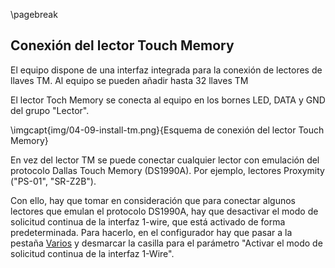 \pagebreak


## Conexión del lector Touch Memory

El equipo dispone de una interfaz integrada para la conexión de lectores de llaves TM. Al equipo se pueden añadir hasta 32 llaves TM

El lector Toch Memory se conecta al equipo en los bornes LED, DATA y GND del grupo "Lector".

\imgcapt{img/04-09-install-tm.png}{Esquema de conexión del lector Touch Memory}

En vez del lector TM se puede conectar cualquier lector con emulación del protocolo Dallas Touch Memory (DS1990A). Por ejemplo, lectores Proxymity ("PS-01", "SR-Z2B").

Con ello, hay que tomar en consideración que para conectar algunos lectores que emulan el protocolo DS1990A, hay que desactivar el modo de solicitud continua de la interfaz 1-wire, que está activado de forma predeterminada. Para hacerlo, en el configurador hay que pasar a la pestaña [Varios](#control-indication) y desmarcar la casilla para el parámetro "Activar el modo de solicitud continua de la interfaz 1-Wire".

